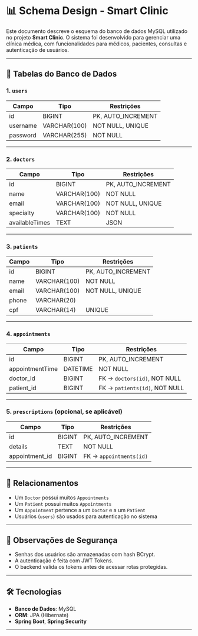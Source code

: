 # 📊 Schema Design - Smart Clinic

Este documento descreve o esquema do banco de dados MySQL utilizado no projeto **Smart Clinic**. O sistema foi desenvolvido para gerenciar uma clínica médica, com funcionalidades para médicos, pacientes, consultas e autenticação de usuários.

---

## 🧩 Tabelas do Banco de Dados

### 1. `users`

| Campo       | Tipo         | Restrições     |
|-------------|--------------|----------------|
| id          | BIGINT       | PK, AUTO_INCREMENT |
| username    | VARCHAR(100) | NOT NULL, UNIQUE |
| password    | VARCHAR(255) | NOT NULL        |

---

### 2. `doctors`

| Campo          | Tipo         | Restrições         |
|----------------|--------------|--------------------|
| id             | BIGINT       | PK, AUTO_INCREMENT |
| name           | VARCHAR(100) | NOT NULL           |
| email          | VARCHAR(100) | NOT NULL, UNIQUE   |
| specialty      | VARCHAR(100) | NOT NULL           |
| availableTimes | TEXT         | JSON               |

---

### 3. `patients`

| Campo      | Tipo         | Restrições         |
|------------|--------------|--------------------|
| id         | BIGINT       | PK, AUTO_INCREMENT |
| name       | VARCHAR(100) | NOT NULL           |
| email      | VARCHAR(100) | NOT NULL, UNIQUE   |
| phone      | VARCHAR(20)  |                    |
| cpf        | VARCHAR(14)  | UNIQUE             |

---

### 4. `appointments`

| Campo             | Tipo        | Restrições                          |
|------------------|-------------|-------------------------------------|
| id               | BIGINT      | PK, AUTO_INCREMENT                  |
| appointmentTime  | DATETIME    | NOT NULL                            |
| doctor_id        | BIGINT      | FK → `doctors(id)`, NOT NULL        |
| patient_id       | BIGINT      | FK → `patients(id)`, NOT NULL       |

---

### 5. `prescriptions` (opcional, se aplicável)

| Campo           | Tipo         | Restrições                |
|----------------|--------------|---------------------------|
| id             | BIGINT       | PK, AUTO_INCREMENT        |
| details        | TEXT         | NOT NULL                  |
| appointment_id | BIGINT       | FK → `appointments(id)`   |

---

## 🔗 Relacionamentos

- Um `Doctor` possui muitos `Appointments`
- Um `Patient` possui muitos `Appointments`
- Um `Appointment` pertence a um `Doctor` e a um `Patient`
- Usuários (`users`) são usados para autenticação no sistema

---

## 🔐 Observações de Segurança

- Senhas dos usuários são armazenadas com hash BCrypt.
- A autenticação é feita com JWT Tokens.
- O backend valida os tokens antes de acessar rotas protegidas.

---

## 🛠️ Tecnologias

- **Banco de Dados**: MySQL
- **ORM**: JPA (Hibernate)
- **Spring Boot**, **Spring Security**

---

